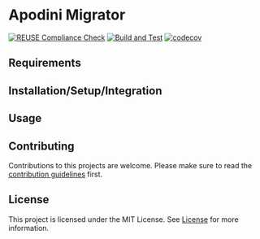 # Apodini Migrator
[![REUSE Compliance Check](https://github.com/Apodini/ApodiniMigrator/actions/workflows/reuseaction.yml/badge.svg)](https://github.com/Apodini/ApodiniMigrator/actions/workflows/reuseaction.yml)
[![Build and Test](https://github.com/Apodini/ApodiniMigrator/actions/workflows/swift.yml/badge.svg)](https://github.com/Apodini/ApodiniMigrator/actions/workflows/swift.yml)
[![codecov](https://codecov.io/gh/Apodini/ApodiniMigrator/branch/develop/graph/badge.svg?token=5MMKMPO5NR)](https://codecov.io/gh/Apodini/ApodiniMigrator)

## Requirements

## Installation/Setup/Integration

## Usage

## Contributing
Contributions to this projects are welcome. Please make sure to read the [contribution guidelines](https://github.com/Apodini/.github/blob/release/CONTRIBUTING.md) first.

## License
This project is licensed under the MIT License. See [License](https://github.com/Apodini/Template-Repository/blob/release/LICENSE) for more information.

